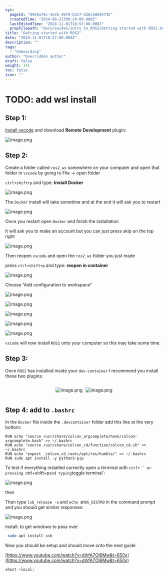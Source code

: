 ```yaml
---
sys:
  pageId: "89e0a78c-4e2b-4070-b327-d28cb0694742"
  createdTime: "2024-08-21T00:24:00.000Z"
  lastEditedTime: "2024-11-01T18:57:00.000Z"
  propFilepath: "docs/Guides/intro_to_ROS2/Getting started with ROS2.md"
title: "Getting started with ROS2"
date: "2024-11-01T18:57:00.000Z"
description: ""
tags:
  - "Onboarding"
author: "Overridden author"
draft: false
weight: 141
toc: false
icon: ""
---
```


# TODO: add wsl install

## Step 1:

[Install vscode](https://code.visualstudio.com/download) and download **Remote Development** plugin:

![image.png](https://prod-files-secure.s3.us-west-2.amazonaws.com/d518164a-d88e-44d1-a4ee-3adb3bd8bce0/efb52993-1881-4a40-b95e-6f020334f022/image.png?X-Amz-Algorithm=AWS4-HMAC-SHA256&X-Amz-Content-Sha256=UNSIGNED-PAYLOAD&X-Amz-Credential=ASIAZI2LB4664WR6U4WO%2F20250411%2Fus-west-2%2Fs3%2Faws4_request&X-Amz-Date=20250411T150852Z&X-Amz-Expires=3600&X-Amz-Security-Token=IQoJb3JpZ2luX2VjEEcaCXVzLXdlc3QtMiJGMEQCICLDbwum6TOv2e4TG7qqWYjAdzC3yZ8rTsN%2B0%2F7%2FHIS3AiACc%2B%2FGzKRP%2FWZJZkgb%2FvL8c2C6Js02A8UC0ydRSwHNpyqIBAjA%2F%2F%2F%2F%2F%2F%2F%2F%2F%2F8BEAAaDDYzNzQyMzE4MzgwNSIMKHGOMebkYv9UyMucKtwDDoMUphOCWHo9EgrCxL0Jx77QTXjusSUvo4MkSA0kyZ%2FA96jDE0EsG8KIa4wwNinc6CE338wxhYYp56JA%2F2l9QRRl%2FIOqlXf2LGX%2BCaRDNQM5yyUQLl9mObaV8cIN918R6ejRBc3DlWfosrvYsgv1%2BaWmiHX2ynVveMHzvx1vEmb5NNy7Oi5wZ7%2FozC4TaxCh4SVS%2BeBB1B3FIyvbIvkk8iQeURKul4ee%2FjYahODTWkub8dZwVDqBuZYrt7EUXZ%2Fq5iWbsptPevMzal9bcQypVoZIPU2v1%2FzeF6ADWK%2FVmutX1Z7X2%2F%2BYliArODvSeMda0%2Bey2QD0rqIHZ%2FuwdiznFxRAYSaAl2w8Gimaq0HFZDY9m245lvqgtKVLH1UTQ%2BUz5N1WoWJZWJ4Znrr2CyAKf0AIpepQxYdDI%2BjpkINrl2rX0yIruWosuBvCNRLQEwmwisF2KplYr5kxgf8mdn4l9K7f2%2FKYvygXoaDrFxR3x6eVB8jojMSPhni%2FG%2FKcL2XCSIx%2BXSOk5jtwxw0JuehJt2Q0N7bsG4RHYvCxrTRnwv1khKypiyQgolaKuZxensI2EoHjGkz%2FPf7if7D%2FUbC0qrkjyfyMNQUAX5lCeZTveXfrDy92DswCYAX%2FbU8whNDkvwY6pgHgs6JkDaWk5QaAKn3JHnwylpise2is9bbKxRey29ZVl1evb2kMMzsHSpH8OVnSOhEDqLFSX%2FgIdwdU7XJXwjyJ1YnkcCpex%2FAi%2FW3H6l9JeFYqCPAZCejI56MTGaDaE2nGaxaWShB1P6UDji%2FXUuT%2BwblsNoRzKjQgQ5uYhLACv366eX4pm1L5Th3izgRs0BntszTloCVCLfZKtLE7XRfXT0AZ4zRC&X-Amz-Signature=1c3dd28d3ed6066b2789f4d11679176f91576590f2d224efce1ba5825033bd10&X-Amz-SignedHeaders=host&x-id=GetObject)

## Step 2:

Create a folder called `ros2_ws` somewhere on your computer and open that folder in `vscode` by going to File → open folder 

`ctrl+shift+p` and type: **Install Docker**

![image.png](https://prod-files-secure.s3.us-west-2.amazonaws.com/d518164a-d88e-44d1-a4ee-3adb3bd8bce0/2269dc0e-1cd5-47ff-bceb-c04ad9b2eab0/image.png?X-Amz-Algorithm=AWS4-HMAC-SHA256&X-Amz-Content-Sha256=UNSIGNED-PAYLOAD&X-Amz-Credential=ASIAZI2LB4664WR6U4WO%2F20250411%2Fus-west-2%2Fs3%2Faws4_request&X-Amz-Date=20250411T150852Z&X-Amz-Expires=3600&X-Amz-Security-Token=IQoJb3JpZ2luX2VjEEcaCXVzLXdlc3QtMiJGMEQCICLDbwum6TOv2e4TG7qqWYjAdzC3yZ8rTsN%2B0%2F7%2FHIS3AiACc%2B%2FGzKRP%2FWZJZkgb%2FvL8c2C6Js02A8UC0ydRSwHNpyqIBAjA%2F%2F%2F%2F%2F%2F%2F%2F%2F%2F8BEAAaDDYzNzQyMzE4MzgwNSIMKHGOMebkYv9UyMucKtwDDoMUphOCWHo9EgrCxL0Jx77QTXjusSUvo4MkSA0kyZ%2FA96jDE0EsG8KIa4wwNinc6CE338wxhYYp56JA%2F2l9QRRl%2FIOqlXf2LGX%2BCaRDNQM5yyUQLl9mObaV8cIN918R6ejRBc3DlWfosrvYsgv1%2BaWmiHX2ynVveMHzvx1vEmb5NNy7Oi5wZ7%2FozC4TaxCh4SVS%2BeBB1B3FIyvbIvkk8iQeURKul4ee%2FjYahODTWkub8dZwVDqBuZYrt7EUXZ%2Fq5iWbsptPevMzal9bcQypVoZIPU2v1%2FzeF6ADWK%2FVmutX1Z7X2%2F%2BYliArODvSeMda0%2Bey2QD0rqIHZ%2FuwdiznFxRAYSaAl2w8Gimaq0HFZDY9m245lvqgtKVLH1UTQ%2BUz5N1WoWJZWJ4Znrr2CyAKf0AIpepQxYdDI%2BjpkINrl2rX0yIruWosuBvCNRLQEwmwisF2KplYr5kxgf8mdn4l9K7f2%2FKYvygXoaDrFxR3x6eVB8jojMSPhni%2FG%2FKcL2XCSIx%2BXSOk5jtwxw0JuehJt2Q0N7bsG4RHYvCxrTRnwv1khKypiyQgolaKuZxensI2EoHjGkz%2FPf7if7D%2FUbC0qrkjyfyMNQUAX5lCeZTveXfrDy92DswCYAX%2FbU8whNDkvwY6pgHgs6JkDaWk5QaAKn3JHnwylpise2is9bbKxRey29ZVl1evb2kMMzsHSpH8OVnSOhEDqLFSX%2FgIdwdU7XJXwjyJ1YnkcCpex%2FAi%2FW3H6l9JeFYqCPAZCejI56MTGaDaE2nGaxaWShB1P6UDji%2FXUuT%2BwblsNoRzKjQgQ5uYhLACv366eX4pm1L5Th3izgRs0BntszTloCVCLfZKtLE7XRfXT0AZ4zRC&X-Amz-Signature=d255409632715ba577c8aa98b1fe85f2ac8fdd05156117bcf9b50153eac036ad&X-Amz-SignedHeaders=host&x-id=GetObject)

The `Docker` install will take sometime and at the end it will ask you to restart

![image.png](https://prod-files-secure.s3.us-west-2.amazonaws.com/d518164a-d88e-44d1-a4ee-3adb3bd8bce0/ed233f78-be33-4b1f-b89c-9c346c0e961e/image.png?X-Amz-Algorithm=AWS4-HMAC-SHA256&X-Amz-Content-Sha256=UNSIGNED-PAYLOAD&X-Amz-Credential=ASIAZI2LB4664WR6U4WO%2F20250411%2Fus-west-2%2Fs3%2Faws4_request&X-Amz-Date=20250411T150852Z&X-Amz-Expires=3600&X-Amz-Security-Token=IQoJb3JpZ2luX2VjEEcaCXVzLXdlc3QtMiJGMEQCICLDbwum6TOv2e4TG7qqWYjAdzC3yZ8rTsN%2B0%2F7%2FHIS3AiACc%2B%2FGzKRP%2FWZJZkgb%2FvL8c2C6Js02A8UC0ydRSwHNpyqIBAjA%2F%2F%2F%2F%2F%2F%2F%2F%2F%2F8BEAAaDDYzNzQyMzE4MzgwNSIMKHGOMebkYv9UyMucKtwDDoMUphOCWHo9EgrCxL0Jx77QTXjusSUvo4MkSA0kyZ%2FA96jDE0EsG8KIa4wwNinc6CE338wxhYYp56JA%2F2l9QRRl%2FIOqlXf2LGX%2BCaRDNQM5yyUQLl9mObaV8cIN918R6ejRBc3DlWfosrvYsgv1%2BaWmiHX2ynVveMHzvx1vEmb5NNy7Oi5wZ7%2FozC4TaxCh4SVS%2BeBB1B3FIyvbIvkk8iQeURKul4ee%2FjYahODTWkub8dZwVDqBuZYrt7EUXZ%2Fq5iWbsptPevMzal9bcQypVoZIPU2v1%2FzeF6ADWK%2FVmutX1Z7X2%2F%2BYliArODvSeMda0%2Bey2QD0rqIHZ%2FuwdiznFxRAYSaAl2w8Gimaq0HFZDY9m245lvqgtKVLH1UTQ%2BUz5N1WoWJZWJ4Znrr2CyAKf0AIpepQxYdDI%2BjpkINrl2rX0yIruWosuBvCNRLQEwmwisF2KplYr5kxgf8mdn4l9K7f2%2FKYvygXoaDrFxR3x6eVB8jojMSPhni%2FG%2FKcL2XCSIx%2BXSOk5jtwxw0JuehJt2Q0N7bsG4RHYvCxrTRnwv1khKypiyQgolaKuZxensI2EoHjGkz%2FPf7if7D%2FUbC0qrkjyfyMNQUAX5lCeZTveXfrDy92DswCYAX%2FbU8whNDkvwY6pgHgs6JkDaWk5QaAKn3JHnwylpise2is9bbKxRey29ZVl1evb2kMMzsHSpH8OVnSOhEDqLFSX%2FgIdwdU7XJXwjyJ1YnkcCpex%2FAi%2FW3H6l9JeFYqCPAZCejI56MTGaDaE2nGaxaWShB1P6UDji%2FXUuT%2BwblsNoRzKjQgQ5uYhLACv366eX4pm1L5Th3izgRs0BntszTloCVCLfZKtLE7XRfXT0AZ4zRC&X-Amz-Signature=dccc45b2ba83b12882e0cf9a8f5022f550b8c02b14dde14d54d85b19afe2b0dc&X-Amz-SignedHeaders=host&x-id=GetObject)

Once you restart open `Docker` and finish the installation

It will ask you to make an account but you can just press skip on the top right

![image.png](https://prod-files-secure.s3.us-west-2.amazonaws.com/d518164a-d88e-44d1-a4ee-3adb3bd8bce0/21010ad9-1659-4fd9-9f59-9932a09b2a3d/image.png?X-Amz-Algorithm=AWS4-HMAC-SHA256&X-Amz-Content-Sha256=UNSIGNED-PAYLOAD&X-Amz-Credential=ASIAZI2LB4664WR6U4WO%2F20250411%2Fus-west-2%2Fs3%2Faws4_request&X-Amz-Date=20250411T150852Z&X-Amz-Expires=3600&X-Amz-Security-Token=IQoJb3JpZ2luX2VjEEcaCXVzLXdlc3QtMiJGMEQCICLDbwum6TOv2e4TG7qqWYjAdzC3yZ8rTsN%2B0%2F7%2FHIS3AiACc%2B%2FGzKRP%2FWZJZkgb%2FvL8c2C6Js02A8UC0ydRSwHNpyqIBAjA%2F%2F%2F%2F%2F%2F%2F%2F%2F%2F8BEAAaDDYzNzQyMzE4MzgwNSIMKHGOMebkYv9UyMucKtwDDoMUphOCWHo9EgrCxL0Jx77QTXjusSUvo4MkSA0kyZ%2FA96jDE0EsG8KIa4wwNinc6CE338wxhYYp56JA%2F2l9QRRl%2FIOqlXf2LGX%2BCaRDNQM5yyUQLl9mObaV8cIN918R6ejRBc3DlWfosrvYsgv1%2BaWmiHX2ynVveMHzvx1vEmb5NNy7Oi5wZ7%2FozC4TaxCh4SVS%2BeBB1B3FIyvbIvkk8iQeURKul4ee%2FjYahODTWkub8dZwVDqBuZYrt7EUXZ%2Fq5iWbsptPevMzal9bcQypVoZIPU2v1%2FzeF6ADWK%2FVmutX1Z7X2%2F%2BYliArODvSeMda0%2Bey2QD0rqIHZ%2FuwdiznFxRAYSaAl2w8Gimaq0HFZDY9m245lvqgtKVLH1UTQ%2BUz5N1WoWJZWJ4Znrr2CyAKf0AIpepQxYdDI%2BjpkINrl2rX0yIruWosuBvCNRLQEwmwisF2KplYr5kxgf8mdn4l9K7f2%2FKYvygXoaDrFxR3x6eVB8jojMSPhni%2FG%2FKcL2XCSIx%2BXSOk5jtwxw0JuehJt2Q0N7bsG4RHYvCxrTRnwv1khKypiyQgolaKuZxensI2EoHjGkz%2FPf7if7D%2FUbC0qrkjyfyMNQUAX5lCeZTveXfrDy92DswCYAX%2FbU8whNDkvwY6pgHgs6JkDaWk5QaAKn3JHnwylpise2is9bbKxRey29ZVl1evb2kMMzsHSpH8OVnSOhEDqLFSX%2FgIdwdU7XJXwjyJ1YnkcCpex%2FAi%2FW3H6l9JeFYqCPAZCejI56MTGaDaE2nGaxaWShB1P6UDji%2FXUuT%2BwblsNoRzKjQgQ5uYhLACv366eX4pm1L5Th3izgRs0BntszTloCVCLfZKtLE7XRfXT0AZ4zRC&X-Amz-Signature=0a726c8ffa6870e0cb6af1c4b9a6063f66a8e93e13cf2692d1bd90e0682e4827&X-Amz-SignedHeaders=host&x-id=GetObject)

Then reopen `vscode` and open the `ros2_ws` folder you just made

press `ctrl+shift+p` and type: **reopen in container**

![image.png](https://prod-files-secure.s3.us-west-2.amazonaws.com/d518164a-d88e-44d1-a4ee-3adb3bd8bce0/4e93b8c2-41ad-488c-8095-c74205196118/image.png?X-Amz-Algorithm=AWS4-HMAC-SHA256&X-Amz-Content-Sha256=UNSIGNED-PAYLOAD&X-Amz-Credential=ASIAZI2LB4664WR6U4WO%2F20250411%2Fus-west-2%2Fs3%2Faws4_request&X-Amz-Date=20250411T150852Z&X-Amz-Expires=3600&X-Amz-Security-Token=IQoJb3JpZ2luX2VjEEcaCXVzLXdlc3QtMiJGMEQCICLDbwum6TOv2e4TG7qqWYjAdzC3yZ8rTsN%2B0%2F7%2FHIS3AiACc%2B%2FGzKRP%2FWZJZkgb%2FvL8c2C6Js02A8UC0ydRSwHNpyqIBAjA%2F%2F%2F%2F%2F%2F%2F%2F%2F%2F8BEAAaDDYzNzQyMzE4MzgwNSIMKHGOMebkYv9UyMucKtwDDoMUphOCWHo9EgrCxL0Jx77QTXjusSUvo4MkSA0kyZ%2FA96jDE0EsG8KIa4wwNinc6CE338wxhYYp56JA%2F2l9QRRl%2FIOqlXf2LGX%2BCaRDNQM5yyUQLl9mObaV8cIN918R6ejRBc3DlWfosrvYsgv1%2BaWmiHX2ynVveMHzvx1vEmb5NNy7Oi5wZ7%2FozC4TaxCh4SVS%2BeBB1B3FIyvbIvkk8iQeURKul4ee%2FjYahODTWkub8dZwVDqBuZYrt7EUXZ%2Fq5iWbsptPevMzal9bcQypVoZIPU2v1%2FzeF6ADWK%2FVmutX1Z7X2%2F%2BYliArODvSeMda0%2Bey2QD0rqIHZ%2FuwdiznFxRAYSaAl2w8Gimaq0HFZDY9m245lvqgtKVLH1UTQ%2BUz5N1WoWJZWJ4Znrr2CyAKf0AIpepQxYdDI%2BjpkINrl2rX0yIruWosuBvCNRLQEwmwisF2KplYr5kxgf8mdn4l9K7f2%2FKYvygXoaDrFxR3x6eVB8jojMSPhni%2FG%2FKcL2XCSIx%2BXSOk5jtwxw0JuehJt2Q0N7bsG4RHYvCxrTRnwv1khKypiyQgolaKuZxensI2EoHjGkz%2FPf7if7D%2FUbC0qrkjyfyMNQUAX5lCeZTveXfrDy92DswCYAX%2FbU8whNDkvwY6pgHgs6JkDaWk5QaAKn3JHnwylpise2is9bbKxRey29ZVl1evb2kMMzsHSpH8OVnSOhEDqLFSX%2FgIdwdU7XJXwjyJ1YnkcCpex%2FAi%2FW3H6l9JeFYqCPAZCejI56MTGaDaE2nGaxaWShB1P6UDji%2FXUuT%2BwblsNoRzKjQgQ5uYhLACv366eX4pm1L5Th3izgRs0BntszTloCVCLfZKtLE7XRfXT0AZ4zRC&X-Amz-Signature=6b3870ad76dd46708881938e6727b857491686002cf782175b7ecf45313aaed5&X-Amz-SignedHeaders=host&x-id=GetObject)

Choose “Add configuration to workspace”

![image.png](https://prod-files-secure.s3.us-west-2.amazonaws.com/d518164a-d88e-44d1-a4ee-3adb3bd8bce0/9560b282-5060-4989-ba37-97e7b2c22476/image.png?X-Amz-Algorithm=AWS4-HMAC-SHA256&X-Amz-Content-Sha256=UNSIGNED-PAYLOAD&X-Amz-Credential=ASIAZI2LB4664WR6U4WO%2F20250411%2Fus-west-2%2Fs3%2Faws4_request&X-Amz-Date=20250411T150852Z&X-Amz-Expires=3600&X-Amz-Security-Token=IQoJb3JpZ2luX2VjEEcaCXVzLXdlc3QtMiJGMEQCICLDbwum6TOv2e4TG7qqWYjAdzC3yZ8rTsN%2B0%2F7%2FHIS3AiACc%2B%2FGzKRP%2FWZJZkgb%2FvL8c2C6Js02A8UC0ydRSwHNpyqIBAjA%2F%2F%2F%2F%2F%2F%2F%2F%2F%2F8BEAAaDDYzNzQyMzE4MzgwNSIMKHGOMebkYv9UyMucKtwDDoMUphOCWHo9EgrCxL0Jx77QTXjusSUvo4MkSA0kyZ%2FA96jDE0EsG8KIa4wwNinc6CE338wxhYYp56JA%2F2l9QRRl%2FIOqlXf2LGX%2BCaRDNQM5yyUQLl9mObaV8cIN918R6ejRBc3DlWfosrvYsgv1%2BaWmiHX2ynVveMHzvx1vEmb5NNy7Oi5wZ7%2FozC4TaxCh4SVS%2BeBB1B3FIyvbIvkk8iQeURKul4ee%2FjYahODTWkub8dZwVDqBuZYrt7EUXZ%2Fq5iWbsptPevMzal9bcQypVoZIPU2v1%2FzeF6ADWK%2FVmutX1Z7X2%2F%2BYliArODvSeMda0%2Bey2QD0rqIHZ%2FuwdiznFxRAYSaAl2w8Gimaq0HFZDY9m245lvqgtKVLH1UTQ%2BUz5N1WoWJZWJ4Znrr2CyAKf0AIpepQxYdDI%2BjpkINrl2rX0yIruWosuBvCNRLQEwmwisF2KplYr5kxgf8mdn4l9K7f2%2FKYvygXoaDrFxR3x6eVB8jojMSPhni%2FG%2FKcL2XCSIx%2BXSOk5jtwxw0JuehJt2Q0N7bsG4RHYvCxrTRnwv1khKypiyQgolaKuZxensI2EoHjGkz%2FPf7if7D%2FUbC0qrkjyfyMNQUAX5lCeZTveXfrDy92DswCYAX%2FbU8whNDkvwY6pgHgs6JkDaWk5QaAKn3JHnwylpise2is9bbKxRey29ZVl1evb2kMMzsHSpH8OVnSOhEDqLFSX%2FgIdwdU7XJXwjyJ1YnkcCpex%2FAi%2FW3H6l9JeFYqCPAZCejI56MTGaDaE2nGaxaWShB1P6UDji%2FXUuT%2BwblsNoRzKjQgQ5uYhLACv366eX4pm1L5Th3izgRs0BntszTloCVCLfZKtLE7XRfXT0AZ4zRC&X-Amz-Signature=d925613854c880066e05c4937bc6bbf690472cc2cb7dbd902da92896389abcd5&X-Amz-SignedHeaders=host&x-id=GetObject)

![image.png](https://prod-files-secure.s3.us-west-2.amazonaws.com/d518164a-d88e-44d1-a4ee-3adb3bd8bce0/2ee63f81-886b-48e8-a553-dc6e5eac99e4/image.png?X-Amz-Algorithm=AWS4-HMAC-SHA256&X-Amz-Content-Sha256=UNSIGNED-PAYLOAD&X-Amz-Credential=ASIAZI2LB4664WR6U4WO%2F20250411%2Fus-west-2%2Fs3%2Faws4_request&X-Amz-Date=20250411T150852Z&X-Amz-Expires=3600&X-Amz-Security-Token=IQoJb3JpZ2luX2VjEEcaCXVzLXdlc3QtMiJGMEQCICLDbwum6TOv2e4TG7qqWYjAdzC3yZ8rTsN%2B0%2F7%2FHIS3AiACc%2B%2FGzKRP%2FWZJZkgb%2FvL8c2C6Js02A8UC0ydRSwHNpyqIBAjA%2F%2F%2F%2F%2F%2F%2F%2F%2F%2F8BEAAaDDYzNzQyMzE4MzgwNSIMKHGOMebkYv9UyMucKtwDDoMUphOCWHo9EgrCxL0Jx77QTXjusSUvo4MkSA0kyZ%2FA96jDE0EsG8KIa4wwNinc6CE338wxhYYp56JA%2F2l9QRRl%2FIOqlXf2LGX%2BCaRDNQM5yyUQLl9mObaV8cIN918R6ejRBc3DlWfosrvYsgv1%2BaWmiHX2ynVveMHzvx1vEmb5NNy7Oi5wZ7%2FozC4TaxCh4SVS%2BeBB1B3FIyvbIvkk8iQeURKul4ee%2FjYahODTWkub8dZwVDqBuZYrt7EUXZ%2Fq5iWbsptPevMzal9bcQypVoZIPU2v1%2FzeF6ADWK%2FVmutX1Z7X2%2F%2BYliArODvSeMda0%2Bey2QD0rqIHZ%2FuwdiznFxRAYSaAl2w8Gimaq0HFZDY9m245lvqgtKVLH1UTQ%2BUz5N1WoWJZWJ4Znrr2CyAKf0AIpepQxYdDI%2BjpkINrl2rX0yIruWosuBvCNRLQEwmwisF2KplYr5kxgf8mdn4l9K7f2%2FKYvygXoaDrFxR3x6eVB8jojMSPhni%2FG%2FKcL2XCSIx%2BXSOk5jtwxw0JuehJt2Q0N7bsG4RHYvCxrTRnwv1khKypiyQgolaKuZxensI2EoHjGkz%2FPf7if7D%2FUbC0qrkjyfyMNQUAX5lCeZTveXfrDy92DswCYAX%2FbU8whNDkvwY6pgHgs6JkDaWk5QaAKn3JHnwylpise2is9bbKxRey29ZVl1evb2kMMzsHSpH8OVnSOhEDqLFSX%2FgIdwdU7XJXwjyJ1YnkcCpex%2FAi%2FW3H6l9JeFYqCPAZCejI56MTGaDaE2nGaxaWShB1P6UDji%2FXUuT%2BwblsNoRzKjQgQ5uYhLACv366eX4pm1L5Th3izgRs0BntszTloCVCLfZKtLE7XRfXT0AZ4zRC&X-Amz-Signature=72726480494a8aba0a960bc1468b6c1e598a06a9aa44187462f86fda51d3975d&X-Amz-SignedHeaders=host&x-id=GetObject)

![image.png](https://prod-files-secure.s3.us-west-2.amazonaws.com/d518164a-d88e-44d1-a4ee-3adb3bd8bce0/ae1580b2-b048-407e-aed9-b584224a7a04/image.png?X-Amz-Algorithm=AWS4-HMAC-SHA256&X-Amz-Content-Sha256=UNSIGNED-PAYLOAD&X-Amz-Credential=ASIAZI2LB4664WR6U4WO%2F20250411%2Fus-west-2%2Fs3%2Faws4_request&X-Amz-Date=20250411T150852Z&X-Amz-Expires=3600&X-Amz-Security-Token=IQoJb3JpZ2luX2VjEEcaCXVzLXdlc3QtMiJGMEQCICLDbwum6TOv2e4TG7qqWYjAdzC3yZ8rTsN%2B0%2F7%2FHIS3AiACc%2B%2FGzKRP%2FWZJZkgb%2FvL8c2C6Js02A8UC0ydRSwHNpyqIBAjA%2F%2F%2F%2F%2F%2F%2F%2F%2F%2F8BEAAaDDYzNzQyMzE4MzgwNSIMKHGOMebkYv9UyMucKtwDDoMUphOCWHo9EgrCxL0Jx77QTXjusSUvo4MkSA0kyZ%2FA96jDE0EsG8KIa4wwNinc6CE338wxhYYp56JA%2F2l9QRRl%2FIOqlXf2LGX%2BCaRDNQM5yyUQLl9mObaV8cIN918R6ejRBc3DlWfosrvYsgv1%2BaWmiHX2ynVveMHzvx1vEmb5NNy7Oi5wZ7%2FozC4TaxCh4SVS%2BeBB1B3FIyvbIvkk8iQeURKul4ee%2FjYahODTWkub8dZwVDqBuZYrt7EUXZ%2Fq5iWbsptPevMzal9bcQypVoZIPU2v1%2FzeF6ADWK%2FVmutX1Z7X2%2F%2BYliArODvSeMda0%2Bey2QD0rqIHZ%2FuwdiznFxRAYSaAl2w8Gimaq0HFZDY9m245lvqgtKVLH1UTQ%2BUz5N1WoWJZWJ4Znrr2CyAKf0AIpepQxYdDI%2BjpkINrl2rX0yIruWosuBvCNRLQEwmwisF2KplYr5kxgf8mdn4l9K7f2%2FKYvygXoaDrFxR3x6eVB8jojMSPhni%2FG%2FKcL2XCSIx%2BXSOk5jtwxw0JuehJt2Q0N7bsG4RHYvCxrTRnwv1khKypiyQgolaKuZxensI2EoHjGkz%2FPf7if7D%2FUbC0qrkjyfyMNQUAX5lCeZTveXfrDy92DswCYAX%2FbU8whNDkvwY6pgHgs6JkDaWk5QaAKn3JHnwylpise2is9bbKxRey29ZVl1evb2kMMzsHSpH8OVnSOhEDqLFSX%2FgIdwdU7XJXwjyJ1YnkcCpex%2FAi%2FW3H6l9JeFYqCPAZCejI56MTGaDaE2nGaxaWShB1P6UDji%2FXUuT%2BwblsNoRzKjQgQ5uYhLACv366eX4pm1L5Th3izgRs0BntszTloCVCLfZKtLE7XRfXT0AZ4zRC&X-Amz-Signature=bdbdd8f5e40e716a38596f740d783aac86444af501c78c4a08542300edf543ac&X-Amz-SignedHeaders=host&x-id=GetObject)

![image.png](https://prod-files-secure.s3.us-west-2.amazonaws.com/d518164a-d88e-44d1-a4ee-3adb3bd8bce0/53255b28-f75e-430f-b9e3-c0ac8577e42b/image.png?X-Amz-Algorithm=AWS4-HMAC-SHA256&X-Amz-Content-Sha256=UNSIGNED-PAYLOAD&X-Amz-Credential=ASIAZI2LB4664WR6U4WO%2F20250411%2Fus-west-2%2Fs3%2Faws4_request&X-Amz-Date=20250411T150852Z&X-Amz-Expires=3600&X-Amz-Security-Token=IQoJb3JpZ2luX2VjEEcaCXVzLXdlc3QtMiJGMEQCICLDbwum6TOv2e4TG7qqWYjAdzC3yZ8rTsN%2B0%2F7%2FHIS3AiACc%2B%2FGzKRP%2FWZJZkgb%2FvL8c2C6Js02A8UC0ydRSwHNpyqIBAjA%2F%2F%2F%2F%2F%2F%2F%2F%2F%2F8BEAAaDDYzNzQyMzE4MzgwNSIMKHGOMebkYv9UyMucKtwDDoMUphOCWHo9EgrCxL0Jx77QTXjusSUvo4MkSA0kyZ%2FA96jDE0EsG8KIa4wwNinc6CE338wxhYYp56JA%2F2l9QRRl%2FIOqlXf2LGX%2BCaRDNQM5yyUQLl9mObaV8cIN918R6ejRBc3DlWfosrvYsgv1%2BaWmiHX2ynVveMHzvx1vEmb5NNy7Oi5wZ7%2FozC4TaxCh4SVS%2BeBB1B3FIyvbIvkk8iQeURKul4ee%2FjYahODTWkub8dZwVDqBuZYrt7EUXZ%2Fq5iWbsptPevMzal9bcQypVoZIPU2v1%2FzeF6ADWK%2FVmutX1Z7X2%2F%2BYliArODvSeMda0%2Bey2QD0rqIHZ%2FuwdiznFxRAYSaAl2w8Gimaq0HFZDY9m245lvqgtKVLH1UTQ%2BUz5N1WoWJZWJ4Znrr2CyAKf0AIpepQxYdDI%2BjpkINrl2rX0yIruWosuBvCNRLQEwmwisF2KplYr5kxgf8mdn4l9K7f2%2FKYvygXoaDrFxR3x6eVB8jojMSPhni%2FG%2FKcL2XCSIx%2BXSOk5jtwxw0JuehJt2Q0N7bsG4RHYvCxrTRnwv1khKypiyQgolaKuZxensI2EoHjGkz%2FPf7if7D%2FUbC0qrkjyfyMNQUAX5lCeZTveXfrDy92DswCYAX%2FbU8whNDkvwY6pgHgs6JkDaWk5QaAKn3JHnwylpise2is9bbKxRey29ZVl1evb2kMMzsHSpH8OVnSOhEDqLFSX%2FgIdwdU7XJXwjyJ1YnkcCpex%2FAi%2FW3H6l9JeFYqCPAZCejI56MTGaDaE2nGaxaWShB1P6UDji%2FXUuT%2BwblsNoRzKjQgQ5uYhLACv366eX4pm1L5Th3izgRs0BntszTloCVCLfZKtLE7XRfXT0AZ4zRC&X-Amz-Signature=5ea87d6704cc3cddba7d7f775838a9d70eed6c4fde3ac4c58f2fe565a5323a43&X-Amz-SignedHeaders=host&x-id=GetObject)

![image.png](https://prod-files-secure.s3.us-west-2.amazonaws.com/d518164a-d88e-44d1-a4ee-3adb3bd8bce0/7c562767-5af9-4ffb-97d1-327bcdf4ee00/image.png?X-Amz-Algorithm=AWS4-HMAC-SHA256&X-Amz-Content-Sha256=UNSIGNED-PAYLOAD&X-Amz-Credential=ASIAZI2LB4664WR6U4WO%2F20250411%2Fus-west-2%2Fs3%2Faws4_request&X-Amz-Date=20250411T150852Z&X-Amz-Expires=3600&X-Amz-Security-Token=IQoJb3JpZ2luX2VjEEcaCXVzLXdlc3QtMiJGMEQCICLDbwum6TOv2e4TG7qqWYjAdzC3yZ8rTsN%2B0%2F7%2FHIS3AiACc%2B%2FGzKRP%2FWZJZkgb%2FvL8c2C6Js02A8UC0ydRSwHNpyqIBAjA%2F%2F%2F%2F%2F%2F%2F%2F%2F%2F8BEAAaDDYzNzQyMzE4MzgwNSIMKHGOMebkYv9UyMucKtwDDoMUphOCWHo9EgrCxL0Jx77QTXjusSUvo4MkSA0kyZ%2FA96jDE0EsG8KIa4wwNinc6CE338wxhYYp56JA%2F2l9QRRl%2FIOqlXf2LGX%2BCaRDNQM5yyUQLl9mObaV8cIN918R6ejRBc3DlWfosrvYsgv1%2BaWmiHX2ynVveMHzvx1vEmb5NNy7Oi5wZ7%2FozC4TaxCh4SVS%2BeBB1B3FIyvbIvkk8iQeURKul4ee%2FjYahODTWkub8dZwVDqBuZYrt7EUXZ%2Fq5iWbsptPevMzal9bcQypVoZIPU2v1%2FzeF6ADWK%2FVmutX1Z7X2%2F%2BYliArODvSeMda0%2Bey2QD0rqIHZ%2FuwdiznFxRAYSaAl2w8Gimaq0HFZDY9m245lvqgtKVLH1UTQ%2BUz5N1WoWJZWJ4Znrr2CyAKf0AIpepQxYdDI%2BjpkINrl2rX0yIruWosuBvCNRLQEwmwisF2KplYr5kxgf8mdn4l9K7f2%2FKYvygXoaDrFxR3x6eVB8jojMSPhni%2FG%2FKcL2XCSIx%2BXSOk5jtwxw0JuehJt2Q0N7bsG4RHYvCxrTRnwv1khKypiyQgolaKuZxensI2EoHjGkz%2FPf7if7D%2FUbC0qrkjyfyMNQUAX5lCeZTveXfrDy92DswCYAX%2FbU8whNDkvwY6pgHgs6JkDaWk5QaAKn3JHnwylpise2is9bbKxRey29ZVl1evb2kMMzsHSpH8OVnSOhEDqLFSX%2FgIdwdU7XJXwjyJ1YnkcCpex%2FAi%2FW3H6l9JeFYqCPAZCejI56MTGaDaE2nGaxaWShB1P6UDji%2FXUuT%2BwblsNoRzKjQgQ5uYhLACv366eX4pm1L5Th3izgRs0BntszTloCVCLfZKtLE7XRfXT0AZ4zRC&X-Amz-Signature=5aa1acded5918b4e43d9b7a54878c9ed4a52f61738bcbdbd175b7ea3be1fc47d&X-Amz-SignedHeaders=host&x-id=GetObject)

`vscode` will now install `ROS2` onto your computer so this may take some time.

## Step 3:

Once `ROS2` has installed inside your `dev-container` I recommend you install these two plugins:

<div style="display: flex;flex-direction: row; column-gap:10px; max-width: 630px;justify-content: center;">
<div>

![image.png](https://prod-files-secure.s3.us-west-2.amazonaws.com/d518164a-d88e-44d1-a4ee-3adb3bd8bce0/3fc3d550-5a54-4ba1-ba6b-faa01cdb7369/image.png?X-Amz-Algorithm=AWS4-HMAC-SHA256&X-Amz-Content-Sha256=UNSIGNED-PAYLOAD&X-Amz-Credential=ASIAZI2LB466QFXQUH3Z%2F20250411%2Fus-west-2%2Fs3%2Faws4_request&X-Amz-Date=20250411T150853Z&X-Amz-Expires=3600&X-Amz-Security-Token=IQoJb3JpZ2luX2VjEEcaCXVzLXdlc3QtMiJHMEUCIGzCrTMlLZJTWhmM4YWY%2F2ha2phq8rfSONIh%2FDkMUwYLAiEAhkpUOSdQVW4qOkVzzS%2BtksMPE6u%2BYAUGbuJFzvB2XiIqiAQIwP%2F%2F%2F%2F%2F%2F%2F%2F%2F%2FARAAGgw2Mzc0MjMxODM4MDUiDGpCFEVlB7I6eHYdIircA6KNS%2BkrBg71WnnNMROMDR6171HsJuE1TwmVWE5v%2BHKOvh8kO3sUb6x2e3P1p4irOBbdEA2v0kYf%2B9FCULfuKa36qT30bc6GSRziJeWggoXlaiO5YaWZeRRxxfwML9bEInxIuj%2FDwDMVj9kDIZGFjVTgt3JF27yWWu5t%2BVroSbrgQvXClr7BeJ7bnfVd%2Fnlm%2BLdVXIQtFlGN2wSSIZ5chO9JNbS7ZwjzgqKuUEA5aY2LrYW59eFtMlTZsL2fW73fbOg9FfwlinIXRpoUaebTQud6szYUT9zKCTUAf0o4QFWNlNM59BmBlPM143pKjZwJCC%2FH6O3VrVAxoap7o3hCB7YZx59TH2GjJOWxnv5qkXQIo145gXRinM5Ldp0g5w98p%2B8Ka0zSTryuFnuOAPxoW8arCrAw4X6FR0N%2BnSaoUIBT%2FeA6qMQirIobn3axsXgnBcGgT65TMgssVFocxR11TNz4O3yvXQ74pvi4i9zIK1ftTSQ2D4svdt%2Fk%2BpR%2Bqlvr35kzdAuii5NRIqLjBMPmlz%2BGYnbT7OlYHcAlmpmVCUC75pBG7C5lVFvqmdF%2B7qq1aodSOqC4m7MhQrSZcPp311Usbsxl%2BZ7WAee6zr3GZ2aSXR2pGl1GuEZrCt7QMKjP5L8GOqUBlTNO8kMw1yPml2qR3bby7PInaXKGbcgCcQ8%2BGllYZGp3nzA7QvnPo9XSZIOIL5376oQ1rabDzBWYpTTp%2FKxmtMKkaZmF8TgsttRVaS33CNIWLiTkiwz1TM4rv4nmKqXraWqQxSo0xCXYCisqiV3NNdVhg1yItg0qiCisVX8TGhyMV6vtgrg9AaTG%2BxHeXUHzZIUBmAclqUaZkOdyg0vhUao%2F3c9J&X-Amz-Signature=56a42aa3745e4547b6d249ac69fe1a392167940fa3dc9eab99604641fe4d4a75&X-Amz-SignedHeaders=host&x-id=GetObject)

</div>
<div>

![image.png](https://prod-files-secure.s3.us-west-2.amazonaws.com/d518164a-d88e-44d1-a4ee-3adb3bd8bce0/d994cc66-13c2-4093-a5a3-f84cf4601a82/image.png?X-Amz-Algorithm=AWS4-HMAC-SHA256&X-Amz-Content-Sha256=UNSIGNED-PAYLOAD&X-Amz-Credential=ASIAZI2LB4667TDG7SG2%2F20250411%2Fus-west-2%2Fs3%2Faws4_request&X-Amz-Date=20250411T150853Z&X-Amz-Expires=3600&X-Amz-Security-Token=IQoJb3JpZ2luX2VjEEcaCXVzLXdlc3QtMiJHMEUCIGeHFYolM80dHFEtRRbJwJXwoyYnxb5hGCyUumDzyX86AiEAqvLaGe2VCkpih35gTnUrBWwRzRm%2BcOhy7xlIY1Qh3CQqiAQIwP%2F%2F%2F%2F%2F%2F%2F%2F%2F%2FARAAGgw2Mzc0MjMxODM4MDUiDJISvq9%2F8JnBV8PdXSrcAxQXy1NFlt7vJnghevW3d9tsiw8%2BxlGqdnruLHeFBDV23OyZPOQ1pRnsO92MEerv%2BbJ%2Fsrr31jNs0Xwd1j2r8RZVhbi0H5NsYJCwrtGjKJXySHa7MZzP%2Ff%2FoYJeXEylFx5FjKZl5kSmCzRdRfW88V5J%2FTBTK183GG0UPJb8zzAetZ4AHCDjhRXOU%2BXfPXlgkz%2Fy%2F2L4mE%2FofgZfIgeBIX2a2hbjn0h78bIz8%2BoZKGD2Jk%2FpwuhRyuD868yY1GrA0A0jHvA1mBaYRkCH8kUbAEBaaicQV6gQkFkDroB6SbBrPsI6thXMExM77t4Gl6zCbelcRVGIuR5aUowvPVLWx4twz%2B%2B%2FV8T%2Fz8MUwPZJXSnenjNS6yahItcoKQnFvVtgRip7WkD2Y%2BvAUaN6brV6GhSYQeEwVhPksX9L%2BABJhywUPN65orR0YnrTqnRBBgMOuIz%2FPdeCF6ceUfpeqgRl9DP4Bvp6LQGrFFpC0tAA2n89n9YGDl9YZFWkDg3jHMIZNX%2B83s6fw7%2BublX%2FtiSG4xHtOlWiqE6VSBHgFMGSuKZv%2FsXbmUgGK5EFvJfjjrPv3iiyoHwWH8tp3ja34oqa8%2FX%2BY%2BFhQ6WXH3Fpx%2F0Hj0D0oPKMams3VWd6%2BFP5fMKjP5L8GOqUBMRzbANcg%2Bcgd1%2FvSJEjrFEW%2FkJsVGcfp%2BKSUp%2F%2BU4frcUFJIQxXE6DzBChQOy35Fbg3UlL4pCEG5aG2USUWJgWT9M5Fb%2F5v7Frr3jaafWp6usNf9S%2BgbQ6FsEWmRofsofyvouIiEiE0S3Nz%2FwUgiWp3aWWDIo6BxQmmOVMjXDXXSAYE%2FMIoKNuj%2FRGZ4RDP6LH1FrkO4oPz9%2Fsn6AEmXqqc1ld5r&X-Amz-Signature=ed329354166ad8e19b37d9ef357d330424dbfdd70abebc4a572bcf658457b0d3&X-Amz-SignedHeaders=host&x-id=GetObject)

</div>
</div>

## Step 4: add to `.bashrc`

In the `Docker` file inside the `.devcontainer` folder add this line at the very bottom: 

```docker
RUN echo "source /usr/share/colcon_argcomplete/hook/colcon-argcomplete.bash" >> ~/.bashrc
RUN echo "source /usr/share/colcon_cd/function/colcon_cd.sh" >> ~/.bashrc
RUN echo "export _colcon_cd_root=/opt/ros/humble/" >> ~/.bashrc
RUN sudo apt install -y python3-pip 
```

To test if everything installed correctly open a terminal with `ctrl+`` or pressing `ctrl+shift+p` and typing `toggle terminal`:

![image.png](https://prod-files-secure.s3.us-west-2.amazonaws.com/d518164a-d88e-44d1-a4ee-3adb3bd8bce0/6a4943d8-b04e-4c02-9a58-775f3384d1a5/image.png?X-Amz-Algorithm=AWS4-HMAC-SHA256&X-Amz-Content-Sha256=UNSIGNED-PAYLOAD&X-Amz-Credential=ASIAZI2LB4664WR6U4WO%2F20250411%2Fus-west-2%2Fs3%2Faws4_request&X-Amz-Date=20250411T150852Z&X-Amz-Expires=3600&X-Amz-Security-Token=IQoJb3JpZ2luX2VjEEcaCXVzLXdlc3QtMiJGMEQCICLDbwum6TOv2e4TG7qqWYjAdzC3yZ8rTsN%2B0%2F7%2FHIS3AiACc%2B%2FGzKRP%2FWZJZkgb%2FvL8c2C6Js02A8UC0ydRSwHNpyqIBAjA%2F%2F%2F%2F%2F%2F%2F%2F%2F%2F8BEAAaDDYzNzQyMzE4MzgwNSIMKHGOMebkYv9UyMucKtwDDoMUphOCWHo9EgrCxL0Jx77QTXjusSUvo4MkSA0kyZ%2FA96jDE0EsG8KIa4wwNinc6CE338wxhYYp56JA%2F2l9QRRl%2FIOqlXf2LGX%2BCaRDNQM5yyUQLl9mObaV8cIN918R6ejRBc3DlWfosrvYsgv1%2BaWmiHX2ynVveMHzvx1vEmb5NNy7Oi5wZ7%2FozC4TaxCh4SVS%2BeBB1B3FIyvbIvkk8iQeURKul4ee%2FjYahODTWkub8dZwVDqBuZYrt7EUXZ%2Fq5iWbsptPevMzal9bcQypVoZIPU2v1%2FzeF6ADWK%2FVmutX1Z7X2%2F%2BYliArODvSeMda0%2Bey2QD0rqIHZ%2FuwdiznFxRAYSaAl2w8Gimaq0HFZDY9m245lvqgtKVLH1UTQ%2BUz5N1WoWJZWJ4Znrr2CyAKf0AIpepQxYdDI%2BjpkINrl2rX0yIruWosuBvCNRLQEwmwisF2KplYr5kxgf8mdn4l9K7f2%2FKYvygXoaDrFxR3x6eVB8jojMSPhni%2FG%2FKcL2XCSIx%2BXSOk5jtwxw0JuehJt2Q0N7bsG4RHYvCxrTRnwv1khKypiyQgolaKuZxensI2EoHjGkz%2FPf7if7D%2FUbC0qrkjyfyMNQUAX5lCeZTveXfrDy92DswCYAX%2FbU8whNDkvwY6pgHgs6JkDaWk5QaAKn3JHnwylpise2is9bbKxRey29ZVl1evb2kMMzsHSpH8OVnSOhEDqLFSX%2FgIdwdU7XJXwjyJ1YnkcCpex%2FAi%2FW3H6l9JeFYqCPAZCejI56MTGaDaE2nGaxaWShB1P6UDji%2FXUuT%2BwblsNoRzKjQgQ5uYhLACv366eX4pm1L5Th3izgRs0BntszTloCVCLfZKtLE7XRfXT0AZ4zRC&X-Amz-Signature=a989d74821122bdff9567a4cd1f69270c6f758f0183b59b7d1260632511f7eed&X-Amz-SignedHeaders=host&x-id=GetObject)

then 

Then type `lsb_release -a` and `echo $ROS_DISTRO` in the command prompt and you should get similar responses:

![image.png](https://prod-files-secure.s3.us-west-2.amazonaws.com/d518164a-d88e-44d1-a4ee-3adb3bd8bce0/3e635dec-a805-4e85-8b9e-d000e5b71a4e/image.png?X-Amz-Algorithm=AWS4-HMAC-SHA256&X-Amz-Content-Sha256=UNSIGNED-PAYLOAD&X-Amz-Credential=ASIAZI2LB4664WR6U4WO%2F20250411%2Fus-west-2%2Fs3%2Faws4_request&X-Amz-Date=20250411T150852Z&X-Amz-Expires=3600&X-Amz-Security-Token=IQoJb3JpZ2luX2VjEEcaCXVzLXdlc3QtMiJGMEQCICLDbwum6TOv2e4TG7qqWYjAdzC3yZ8rTsN%2B0%2F7%2FHIS3AiACc%2B%2FGzKRP%2FWZJZkgb%2FvL8c2C6Js02A8UC0ydRSwHNpyqIBAjA%2F%2F%2F%2F%2F%2F%2F%2F%2F%2F8BEAAaDDYzNzQyMzE4MzgwNSIMKHGOMebkYv9UyMucKtwDDoMUphOCWHo9EgrCxL0Jx77QTXjusSUvo4MkSA0kyZ%2FA96jDE0EsG8KIa4wwNinc6CE338wxhYYp56JA%2F2l9QRRl%2FIOqlXf2LGX%2BCaRDNQM5yyUQLl9mObaV8cIN918R6ejRBc3DlWfosrvYsgv1%2BaWmiHX2ynVveMHzvx1vEmb5NNy7Oi5wZ7%2FozC4TaxCh4SVS%2BeBB1B3FIyvbIvkk8iQeURKul4ee%2FjYahODTWkub8dZwVDqBuZYrt7EUXZ%2Fq5iWbsptPevMzal9bcQypVoZIPU2v1%2FzeF6ADWK%2FVmutX1Z7X2%2F%2BYliArODvSeMda0%2Bey2QD0rqIHZ%2FuwdiznFxRAYSaAl2w8Gimaq0HFZDY9m245lvqgtKVLH1UTQ%2BUz5N1WoWJZWJ4Znrr2CyAKf0AIpepQxYdDI%2BjpkINrl2rX0yIruWosuBvCNRLQEwmwisF2KplYr5kxgf8mdn4l9K7f2%2FKYvygXoaDrFxR3x6eVB8jojMSPhni%2FG%2FKcL2XCSIx%2BXSOk5jtwxw0JuehJt2Q0N7bsG4RHYvCxrTRnwv1khKypiyQgolaKuZxensI2EoHjGkz%2FPf7if7D%2FUbC0qrkjyfyMNQUAX5lCeZTveXfrDy92DswCYAX%2FbU8whNDkvwY6pgHgs6JkDaWk5QaAKn3JHnwylpise2is9bbKxRey29ZVl1evb2kMMzsHSpH8OVnSOhEDqLFSX%2FgIdwdU7XJXwjyJ1YnkcCpex%2FAi%2FW3H6l9JeFYqCPAZCejI56MTGaDaE2nGaxaWShB1P6UDji%2FXUuT%2BwblsNoRzKjQgQ5uYhLACv366eX4pm1L5Th3izgRs0BntszTloCVCLfZKtLE7XRfXT0AZ4zRC&X-Amz-Signature=5d981c4056cdbb2a0506131175a09b0b94c82b5cd3055dc65ae185087e1351fb&X-Amz-SignedHeaders=host&x-id=GetObject)

Install:  to get windows to pass over

```bash
 sudo apt install xcb
```

Now you should be setup and should move onto the next guide 

[https://www.youtube.com/watch?v=dihfA7Ol6Mw&t=650s](https://www.youtube.com/watch?v=dihfA7Ol6Mw&t=650s)

```python
xhost +local:
```
